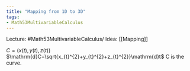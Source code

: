 ```yaml
---
title: "Mapping from 1D to 3D"
tags:
- Math53MultivariableCalculus
---
```

Lecture: #Math53MultivariableCalculus/
Idea: [[Mapping]]

$C=(x(t), y(t), z(t))$
$\mathrm{d}C=\sqrt{x_{t}^{2}+y_{t}^{2}+z_{t}^{2}}\mathrm{d}t$
C is the curve.